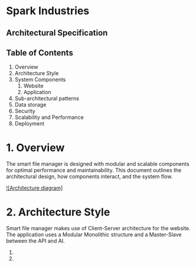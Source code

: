 # Spark Industries

## Architectural Specification

## Table of Contents
1. Overview
2. Architecture Style
3. System Components
    1. Website
    2. Application
4. Sub-architectural patterns
5. Data storage
6. Security
7. Scalability and Performance
8. Deployment


# 1. Overview
<p>The smart file manager is designed with modular and scalable components for optimal performance and maintainability. This document outlines the architectural design, how components interact, and the system flow.</p>

[![Architecture diagram]]()

# 2. Architecture Style
<p>Smart file manager makes use of Client-Server architecture for the website. The application uses a Modular Monolithic structure and a Master-Slave between the API and AI.</p>

1. 
2. 

